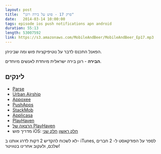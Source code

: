 ```yaml
---
layout: post
title:  "פרק 17 - פוש על בירה רונן"
date:   2014-03-14 10:00:00
tags: episode ios push notifications apn android
duration: 55:13
length: 53007592
link: https://s3.amazonaws.com/MobileAndBeer/MobileAndBeer_Ep17.mp3
---
```


הפאנל התכנס לדבר על נוטיפיקציות פוש ומה שביניהן.

  **הבירה** - רונן
בירה ישראלית מיוחדת לאנשים מיוחדים.

## לינקים         

* [Parse](https://parse.com)
* [Urban Airship](http://urbanairship.com)
* [Appoxee](http://www.appoxee.com)
* [PushApps](http://www.pushapps.mobi)
* [StackMob](https://www.stackmob.com)
* [Applicasa](http://www.applicasa.com)
* [PlayHaven](http://www.playhaven.com)
* [הרצאה של PlayHaven](http://www.google.com/url?q=http%3A%2F%2Fwww.slideshare.net%2FIsraelMobileSummit%2Fnot-all-players-are-created-equal-ville-heijari-playhaven&sa=D&sntz=1&usg=AFQjCNH1lcXmbvQffqt3NnNFnXe6lVPJ6g)
* מדריך פוש iOS: [חלק ראשון](http://www.google.com/url?q=http%3A%2F%2Fwww.raywenderlich.com%2F32960%2Fapple-push-notification-services-in-ios-6-tutorial-part-1&sa=D&sntz=1&usg=AFQjCNGgF77uPrRCbEtHTv6of639_gjrlg) [חלק שני](http://www.google.com/url?q=http%3A%2F%2Fwww.raywenderlich.com%2F32963%2Fapple-push-notification-services-in-ios-6-tutorial-part-2&sa=D&sntz=1&usg=AFQjCNF1CRK3XQ9l2eWwl_qdAQ3mhvE0lQ)

לא לשכוח להקדיש 2 דקות לדרג אותנו ב- iTunes, לספר על הפודקאסט ל- 2 חברים שלכם, ולעקוב אחרינו בטוויטר!
